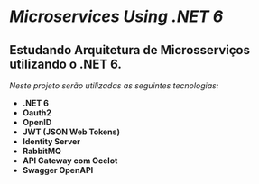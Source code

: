 # ***Microservices Using .NET 6***
## Estudando Arquitetura de Microsserviços utilizando o .NET 6.
_Neste projeto serão utilizadas as seguintes tecnologias:_

* **.NET 6**
* **Oauth2**
* **OpenID**
* **JWT (JSON Web Tokens)**
* **Identity Server**
* **RabbitMQ**
* **API Gateway com Ocelot**
* **Swagger OpenAPI**
